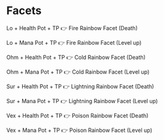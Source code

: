 # Facets

Lo + Health Pot + TP :point_right: Fire Rainbow Facet (Death)

Lo + Mana Pot + TP :point_right: Fire Rainbow Facet (Level up)



Ohm + Health Pot + TP :point_right: Cold Rainbow Facet (Death)

Ohm + Mana Pot + TP :point_right: Cold Rainbow Facet (Level up)



Sur + Health Pot + TP :point_right: Lightning Rainbow Facet (Death)

Sur + Mana Pot + TP :point_right: Lightning Rainbow Facet (Level up)



Vex + Health Pot + TP :point_right: Poison Rainbow Facet (Death)

Vex + Mana Pot + TP :point_right: Poison Rainbow Facet (Level up)